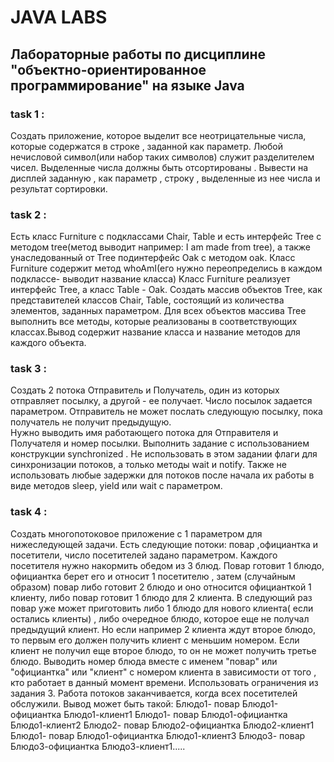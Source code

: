 # JAVA LABS
## Лабораторные работы по дисциплине "объектно-ориентированное программирование" на языке Java

### task 1 :
Создать приложение, которое выделит все  неотрицательные числа, которые содержатся в строке , заданной как параметр. Любой нечисловой символ(или набор таких символов) служит разделителем чисел.
Выделенные числа должны быть отсортированы .
Вывести на дисплей заданную , как параметр , строку , выделенные из нее числа и результат сортировки.

### task 2 :
Есть класс Furniture c подклассами Chair, Table  и есть интерфейс Tree c методом tree(метод выводит например: I am made from tree), а также унаследованный от Tree подинтерфейс Oak c методом oak. Класс Furniture содержит метод  whoAmI(его нужно переопределись в каждом подклассе- выводит название класса)
Kласс Furniture реализует интерфейс Tree, а класс Table  - Oak.
Создать массив объектов Tree, как представителей классов Chair, Table, состоящий из количества  элементов, заданных параметром. 
Для всех  объектов массива Tree выполнить все  методы, которые реализованы в соответствующих классах.Вывод содержит название класса и название методов для каждого объекта.

### task 3 :
Создать 2 потока Отправитель и Получатель, один из которых отправляет посылку, а другой - ее получает.
Число посылок  задается параметром.
Отправитель не может послать следующую посылку, пока получатель не получит предыдущую.  
Нужно выводить  имя работающего потока  для Отправителя и Получателя и номер посылки. Выполнить задание   с использованием конструкции synchronized . 
Не использовать в этом задании флаги для синхронизации потоков, а только методы wait и notify. 
Также не использовать любые задержки для потоков после начала их работы в виде методов sleep, yield или wait c параметром.

### task 4 :
Создать многопотоковое приложение с 1 параметром для нижеследующей задачи.
Есть следующие потоки: повар ,официантка и посетители, число посетителей задано параметром. Каждого посетителя нужно накормить обедом из 3 блюд. 
Повар готовит 1 блюдо, официантка  берет его и относит 1 посетителю , затем (случайным образом) повар либо готовит 2 блюдо и оно относится официанткой 1 клиенту, либо повар готовит 1 блюдо для 2 клиента.
В  следующий раз повар уже может приготовить либо 1 блюдо для нового клиента( если остались клиенты) , либо очередное блюдо, которое еще не получал предыдущий клиент. Но если 
например 2 клиента ждут второе блюдо, то первым его должен получить клиент с меньшим номером. Если клиент не получил еще второе блюдо, то он не может получить третье блюдо.
Выводить номер блюда вместе с именем "повар" или "официантка" или "клиент" с номером клиента в зависимости от того , кто работает в данный момент времени.
Использовать ограничения из задания 3. Работа потоков заканчивается, когда всех посетителей обслужили. Вывод может быть такой: 
Блюдо1- повар
Блюдо1-официантка
Блюдо1-клиент1
Блюдо1- повар
Блюдо1-официантка
Блюдо1-клиент2
Блюдо2- повар
Блюдо2-официантка
Блюдо2-клиент1
Блюдо1- повар
Блюдо1-официантка
Блюдо1-клиент3
Блюдо3- повар
Блюдо3-официантка
Блюдо3-клиент1.....
